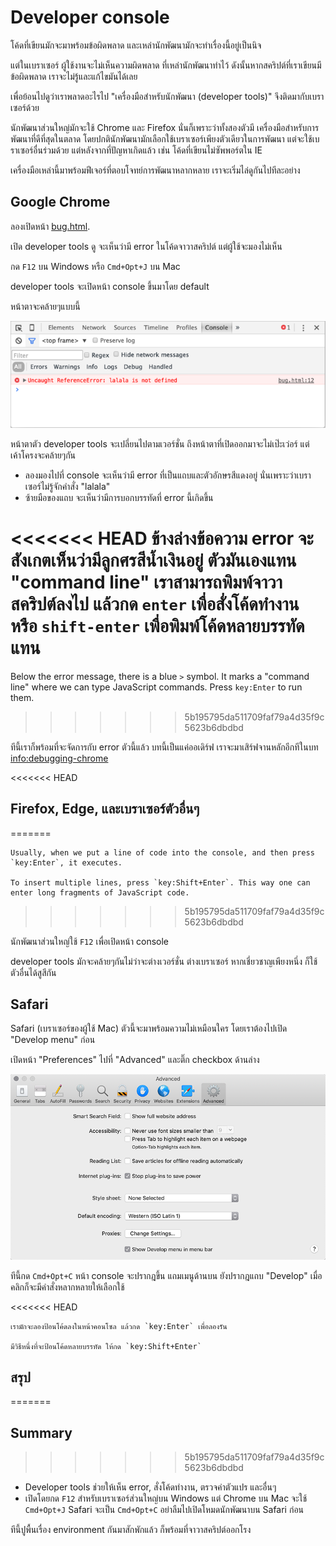 # Developer console

โค้ดที่เขียนมักจะมาพร้อมข้อผิดพลาด และเหล่านักพัฒนามักจะทำเรื่องนี้อยู่เป็นนิจ

แต่ในเบราเซอร์ ผู้ใช้งานจะไม่เห็นความผิดพลาด ที่เหล่านักพัฒนาทำไว้ ดังนั้นหากสคริปต์ที่เราเขียนมีข้อผิดพลาด เราจะไม่รู้และแก้ไขมันได้เลย

เพื่อย้อนไปดูว่าเราพลาดอะไรไป "เครื่องมือสำหรับนักพัฒนา (developer tools)" จึงติดมากับเบราเซอร์ด้วย

นักพัฒนาส่วนใหญ่มักจะใช้ Chrome และ Firefox นั่นก็เพราะว่าทั้งสองตัวมี เครื่องมือสำหรับการพัฒนาที่ดีที่สุดในตลาด โดยปกตินักพัฒนามักเลือกใช้เบราเซอร์เพียงตัวเดียวในการพัฒนา แต่จะใช้เบราเซอร์อื่นร่วมด้วย แต่หลังจากที่ปัญหาเกิดแล้ว เช่น โค้ดที่เขียนไม่ซัพพอร์ตใน IE

เครื่องมือเหล่านี้มาพร้อมฟีเจอร์ที่ตอบโจทย์การพัฒนาหลากหลาย เราจะเริ่มไล่ดูกันไปทีละอย่าง

## Google Chrome

ลองเปิดหน้า [bug.html](bug.html).

เปิด developer tools ดู จะเห็นว่ามี error ในโค้ดจาวาสคริปต์ แต่ผู้ใช้จะมองไม่เห็น 

กด `F12` บน Windows หรือ `Cmd+Opt+J` บน Mac

developer tools จะเปิดหน้า console ขึ้นมาโดย default

หน้าตาจะคล้ายๆแบบนี้

![chrome](chrome.png)

หน้าตาตัว developer tools จะเปลี่ยนไปตามเวอร์ชั่น ถึงหน้าตาที่เปิดออกมาจะไม่เป๊ะเว่อร์ แต่เค้าโครงจะคล้ายๆกัน

- ลองมองไปที่ console จะเห็นว่ามี error ที่เป็นแถบและตัวอักษรสีแดงอยู่ นั่นเพราะว่าเบราเซอร์ไม่รู้จักคำสั่ง "lalala"
- ซ้ายมือของแถบ จะเห็นว่ามีการบอกบรรทัดที่ error นี้เกิดขึ้น

<<<<<<< HEAD
ข้างล่างข้อความ error จะสังเกตเห็นว่ามีลูกศรสีน้ำเงินอยู่ ตัวมันเองแทน "command line" เราสามารถพิมพ์จาวาสคริปต์ลงไป แล้วกด `enter` เพื่อสั่งโค้ดทำงาน หรือ `shift-enter` เพื่อพิมพ์โค้ดหลายบรรทัดแทน
=======
Below the error message, there is a blue `>` symbol. It marks a "command line" where we can type JavaScript commands. Press `key:Enter` to run them.
>>>>>>> 5b195795da511709faf79a4d35f9c5623b6dbdbd

ทีนี้เราก็พร้อมที่จะจัดการกับ error ตัวนี้แล้ว บทนี้เป็นแค่ออเดิร์ฟ เราจะมาเสิร์ฟจานหลักอีกทีในบท <info:debugging-chrome>

<<<<<<< HEAD
## Firefox, Edge, และเบราเซอร์ตัวอื่นๆ
=======
```smart header="Multi-line input"
Usually, when we put a line of code into the console, and then press `key:Enter`, it executes.

To insert multiple lines, press `key:Shift+Enter`. This way one can enter long fragments of JavaScript code.
```
>>>>>>> 5b195795da511709faf79a4d35f9c5623b6dbdbd

นักพัฒนาส่วนใหญ่ใช้ `F12` เพื่อเปิดหน้า console

developer tools มักจะคล้ายๆกันไม่ว่าจะต่างเวอร์ชั่น ต่างเบราเซอร์ หากเชี่ยวชาญเพียงหนึ่ง ก็ใช้ตัวอื่นได้สูสีกัน

## Safari

Safari (เบราเซอร์ของผู้ใช้ Mac) ตัวนี้จะมาพร้อมความไม่เหมือนใคร โดยเราต้องไปเปิด "Develop menu" ก่อน

เปิดหน้า "Preferences" ไปที่ "Advanced" และติ๊ก checkbox ด้านล่าง

![safari](safari.png)

ทีนี้กด `Cmd+Opt+C` หน้า console จะปรากฎขึ้น แถมเมนูด้านบน ยังปรากฎแถบ "Develop" เมื่อคลิกก็จะมีคำสั่งหลากหลายให้เลือกใช้

<<<<<<< HEAD
```smart header="ป้อนโค้ดหลายบรรทัด"
เรามักจะลองป้อนโค้ดลงในหน้าคอนโซล แล้วกด `key:Enter` เพื่อลองรัน

มีวิธีหนึ่งที่จะป้อนโค้ดหลายบรรทัด ให้กด `key:Shift+Enter`
```

## สรุป
=======
## Summary
>>>>>>> 5b195795da511709faf79a4d35f9c5623b6dbdbd

- Developer tools ช่วยให้เห็น error, สั่งโค้ดทำงาน, ตรวจค่าตัวแปร และอื่นๆ
- เปิดโดยกด `F12` สำหรับเบราเซอร์ส่วนใหญ่บน Windows แต่ Chrome บน Mac จะใช้ `Cmd+Opt+J` Safari จะเป็น `Cmd+Opt+C` อย่าลืมไปเปิดโหมดนักพัฒนาบน Safari ก่อน

ทีนี้ปูพื้นเรื่อง environment กันมาสักพักแล้ว ก็พร้อมที่จาวาสคริปต์ออกโรง
